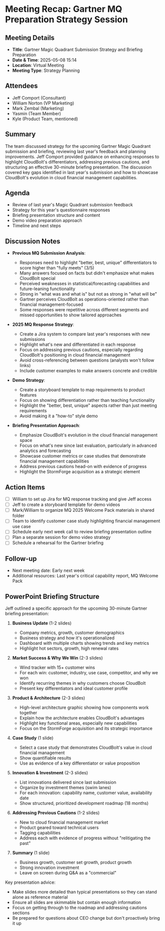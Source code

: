 # Meeting Recap: Gartner MQ Preparation Strategy Session

## Meeting Details

- **Title**: Gartner Magic Quadrant Submission Strategy and Briefing Preparation
- **Date & Time**: 2025-05-08 15:14
- **Location**: Virtual Meeting
- **Meeting Type**: Strategy Planning

## Attendees

- Jeff Comport (Consultant)
- William Norton (VP Marketing)
- Mark Zembal (Marketing)
- Yasmin (Team Member)
- Kyle (Product Team, mentioned)

## Summary

The team discussed strategy for the upcoming Gartner Magic Quadrant submission and briefing, reviewing last year's feedback and planning improvements. Jeff Comport provided guidance on enhancing responses to highlight CloudBolt's differentiators, addressing previous cautions, and structuring an effective 30-minute briefing presentation. The discussion covered key gaps identified in last year's submission and how to showcase CloudBolt's evolution in cloud financial management capabilities.

## Agenda

- Review of last year's Magic Quadrant submission feedback
- Strategy for this year's questionnaire responses
- Briefing presentation structure and content
- Demo video preparation approach
- Timeline and next steps

## Discussion Notes

- **Previous MQ Submission Analysis**:
    
    - Responses need to highlight "better, best, unique" differentiators to score higher than "fully meets" (3/5)
    - Many answers focused on facts but didn't emphasize what makes CloudBolt special
    - Perceived weaknesses in statistical/forecasting capabilities and future-leaning functionality
    - Strong in "what was and what is" but not as strong in "what will be"
    - Gartner perceives CloudBolt as operations-oriented rather than financial management-focused
    - Some responses were repetitive across different segments and missed opportunities to show tailored approaches
- **2025 MQ Response Strategy**:
    
    - Create a Jira system to compare last year's responses with new submissions
    - Highlight what's new and differentiated in each response
    - Focus on addressing previous cautions, especially regarding CloudBolt's positioning in cloud financial management
    - Avoid cross-referencing between questions (analysts won't follow links)
    - Include customer examples to make answers concrete and credible
- **Demo Strategy**:
    
    - Create a storyboard template to map requirements to product features
    - Focus on showing differentiation rather than teaching functionality
    - Highlight the "better, best, unique" aspects rather than just meeting requirements
    - Avoid making it a "how-to" style demo
- **Briefing Presentation Approach**:
    
    - Emphasize CloudBolt's evolution in the cloud financial management space
    - Focus on what's new since last evaluation, particularly in advanced analytics and forecasting
    - Showcase customer metrics or case studies that demonstrate financial management capabilities
    - Address previous cautions head-on with evidence of progress
    - Highlight the StormForge acquisition as a strategic element

## Action Items

- [ ] William to set up Jira for MQ response tracking and give Jeff access
- [ ] Jeff to create a storyboard template for demo videos
- [ ] Mark/William to organize MQ 2025 Welcome Pack materials in shared folder
- [ ] Team to identify customer case study highlighting financial management use case
- [ ] Schedule early next week call to review briefing presentation outline
- [ ] Plan a separate session for demo video strategy
- [ ] Schedule a rehearsal for the Gartner briefing

## Follow-up

- Next meeting date: Early next week
- Additional resources: Last year's critical capability report, MQ Welcome Pack

## PowerPoint Briefing Structure

Jeff outlined a specific approach for the upcoming 30-minute Gartner briefing presentation:

1. **Business Update** (1-2 slides)
    
    - Company metrics, growth, customer demographics
    - Business strategy and how it's operationalized
    - Dashboard with multiple charts showing trends and key metrics
    - Highlight hot sectors, growth, high renewal rates
2. **Market Success & Why We Win** (2-3 slides)
    
    - Wind tracker with 15+ customer wins
    - For each win: customer, industry, use case, competitor, and why we won
    - Identify recurring themes in why customers choose CloudBolt
    - Present key differentiators and ideal customer profile
3. **Product & Architecture** (2-3 slides)
    
    - High-level architecture graphic showing how components work together
    - Explain how the architecture enables CloudBolt's advantages
    - Highlight key functional areas, especially new capabilities
    - Focus on the StormForge acquisition and its strategic importance
4. **Case Study** (1 slide)
    
    - Select a case study that demonstrates CloudBolt's value in cloud financial management
    - Show quantifiable results
    - Use as evidence of a key differentiator or value proposition
5. **Innovation & Investment** (2-3 slides)
    
    - List innovations delivered since last submission
    - Organize by investment themes (swim lanes)
    - For each innovation: capability name, customer value, availability date
    - Show structured, prioritized development roadmap (18 months)
6. **Addressing Previous Cautions** (1-2 slides)
    
    - New to cloud financial management market
    - Product geared toward technical users
    - Tagging capabilities
    - Address each with evidence of progress without "relitigating the past"
7. **Summary** (1 slide)
    
    - Business growth, customer set growth, product growth
    - Strong innovation investment
    - Leave on screen during Q&A as a "commercial"

Key presentation advice:

- Make slides more detailed than typical presentations so they can stand alone as reference material
- Ensure all slides are skimmable but contain enough information
- Focus on getting through to the roadmap and addressing cautions sections
- Be prepared for questions about CEO change but don't proactively bring it up